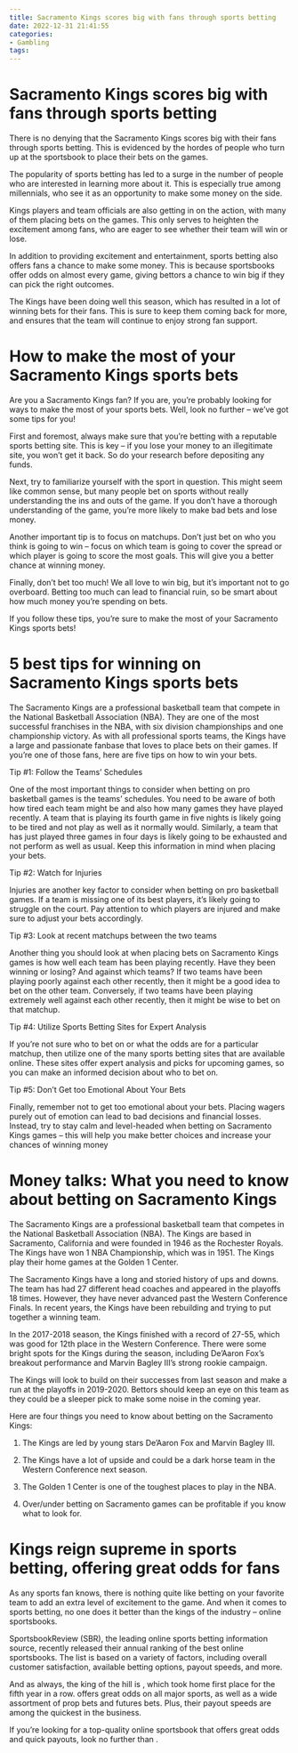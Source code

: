 ```yaml
---
title: Sacramento Kings scores big with fans through sports betting 
date: 2022-12-31 21:41:55
categories:
- Gambling
tags:
---
```



#  Sacramento Kings scores big with fans through sports betting 

There is no denying that the Sacramento Kings scores big with their fans through sports betting. This is evidenced by the hordes of people who turn up at the sportsbook to place their bets on the games.

The popularity of sports betting has led to a surge in the number of people who are interested in learning more about it. This is especially true among millennials, who see it as an opportunity to make some money on the side.

Kings players and team officials are also getting in on the action, with many of them placing bets on the games. This only serves to heighten the excitement among fans, who are eager to see whether their team will win or lose.

In addition to providing excitement and entertainment, sports betting also offers fans a chance to make some money. This is because sportsbooks offer odds on almost every game, giving bettors a chance to win big if they can pick the right outcomes.

The Kings have been doing well this season, which has resulted in a lot of winning bets for their fans. This is sure to keep them coming back for more, and ensures that the team will continue to enjoy strong fan support.

#  How to make the most of your Sacramento Kings sports bets 

Are you a Sacramento Kings fan? If you are, you’re probably looking for ways to make the most of your sports bets. Well, look no further – we’ve got some tips for you!

First and foremost, always make sure that you’re betting with a reputable sports betting site. This is key – if you lose your money to an illegitimate site, you won’t get it back. So do your research before depositing any funds.

Next, try to familiarize yourself with the sport in question. This might seem like common sense, but many people bet on sports without really understanding the ins and outs of the game. If you don’t have a thorough understanding of the game, you’re more likely to make bad bets and lose money.

Another important tip is to focus on matchups. Don’t just bet on who you think is going to win – focus on which team is going to cover the spread or which player is going to score the most goals. This will give you a better chance at winning money.

Finally, don’t bet too much! We all love to win big, but it’s important not to go overboard. Betting too much can lead to financial ruin, so be smart about how much money you’re spending on bets.

If you follow these tips, you’re sure to make the most of your Sacramento Kings sports bets!

#  5 best tips for winning on Sacramento Kings sports bets 

The Sacramento Kings are a professional basketball team that compete in the National Basketball Association (NBA). They are one of the most successful franchises in the NBA, with six division championships and one championship victory. As with all professional sports teams, the Kings have a large and passionate fanbase that loves to place bets on their games. If you’re one of those fans, here are five tips on how to win your bets.

Tip #1: Follow the Teams’ Schedules

One of the most important things to consider when betting on pro basketball games is the teams’ schedules. You need to be aware of both how tired each team might be and also how many games they have played recently. A team that is playing its fourth game in five nights is likely going to be tired and not play as well as it normally would. Similarly, a team that has just played three games in four days is likely going to be exhausted and not perform as well as usual. Keep this information in mind when placing your bets.

Tip #2: Watch for Injuries

Injuries are another key factor to consider when betting on pro basketball games. If a team is missing one of its best players, it’s likely going to struggle on the court. Pay attention to which players are injured and make sure to adjust your bets accordingly.

Tip #3: Look at recent matchups between the two teams

Another thing you should look at when placing bets on Sacramento Kings games is how well each team has been playing recently. Have they been winning or losing? And against which teams? If two teams have been playing poorly against each other recently, then it might be a good idea to bet on the other team. Conversely, if two teams have been playing extremely well against each other recently, then it might be wise to bet on that matchup.

Tip #4: Utilize Sports Betting Sites for Expert Analysis

If you’re not sure who to bet on or what the odds are for a particular matchup, then utilize one of the many sports betting sites that are available online. These sites offer expert analysis and picks for upcoming games, so you can make an informed decision about who to bet on.

Tip #5: Don’t Get too Emotional About Your Bets

 Finally, remember not to get too emotional about your bets. Placing wagers purely out of emotion can lead to bad decisions and financial losses. Instead, try to stay calm and level-headed when betting on Sacramento Kings games – this will help you make better choices and increase your chances of winning money

#  Money talks: What you need to know about betting on Sacramento Kings 

The Sacramento Kings are a professional basketball team that competes in the National Basketball Association (NBA). The Kings are based in Sacramento, California and were founded in 1946 as the Rochester Royals. The Kings have won 1 NBA Championship, which was in 1951. The Kings play their home games at the Golden 1 Center. 

The Sacramento Kings have a long and storied history of ups and downs. The team has had 27 different head coaches and appeared in the playoffs 18 times. However, they have never advanced past the Western Conference Finals. In recent years, the Kings have been rebuilding and trying to put together a winning team. 

In the 2017-2018 season, the Kings finished with a record of 27-55, which was good for 12th place in the Western Conference. There were some bright spots for the Kings during the season, including De’Aaron Fox’s breakout performance and Marvin Bagley III’s strong rookie campaign. 

The Kings will look to build on their successes from last season and make a run at the playoffs in 2019-2020. Bettors should keep an eye on this team as they could be a sleeper pick to make some noise in the coming year. 

Here are four things you need to know about betting on the Sacramento Kings: 

1) The Kings are led by young stars De’Aaron Fox and Marvin Bagley III. 

2) The Kings have a lot of upside and could be a dark horse team in the Western Conference next season. 

3) The Golden 1 Center is one of the toughest places to play in the NBA. 

4) Over/under betting on Sacramento games can be profitable if you know what to look for.

#  Kings reign supreme in sports betting, offering great odds for fans

As any sports fan knows, there is nothing quite like betting on your favorite team to add an extra level of excitement to the game. And when it comes to sports betting, no one does it better than the kings of the industry – online sportsbooks.

SportsbookReview (SBR), the leading online sports betting information source, recently released their annual ranking of the best online sportsbooks. The list is based on a variety of factors, including overall customer satisfaction, available betting options, payout speeds, and more.

And as always, the king of the hill is , which took home first place for the fifth year in a row. offers great odds on all major sports, as well as a wide assortment of prop bets and futures bets. Plus, their payout speeds are among the quickest in the business.

If you’re looking for a top-quality online sportsbook that offers great odds and quick payouts, look no further than .